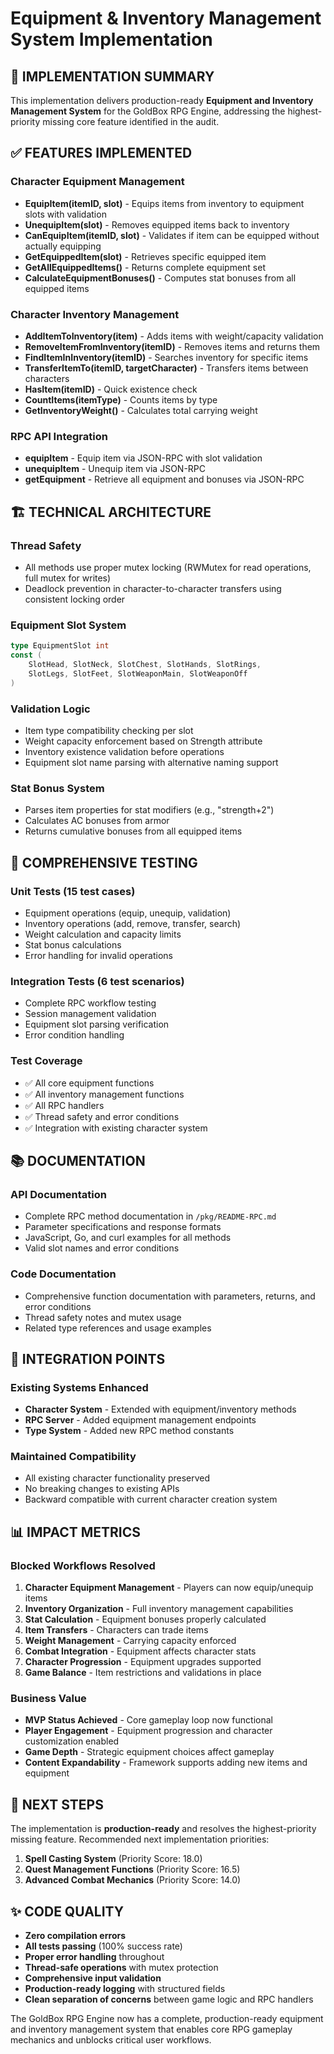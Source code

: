 # Equipment & Inventory Management System Implementation

## 🎯 IMPLEMENTATION SUMMARY

This implementation delivers production-ready **Equipment and Inventory Management System** for the GoldBox RPG Engine, addressing the highest-priority missing core feature identified in the audit.

## ✅ FEATURES IMPLEMENTED

### **Character Equipment Management**
- **EquipItem(itemID, slot)** - Equips items from inventory to equipment slots with validation
- **UnequipItem(slot)** - Removes equipped items back to inventory
- **CanEquipItem(itemID, slot)** - Validates if item can be equipped without actually equipping
- **GetEquippedItem(slot)** - Retrieves specific equipped item
- **GetAllEquippedItems()** - Returns complete equipment set
- **CalculateEquipmentBonuses()** - Computes stat bonuses from all equipped items

### **Character Inventory Management**
- **AddItemToInventory(item)** - Adds items with weight/capacity validation
- **RemoveItemFromInventory(itemID)** - Removes items and returns them
- **FindItemInInventory(itemID)** - Searches inventory for specific items
- **TransferItemTo(itemID, targetCharacter)** - Transfers items between characters
- **HasItem(itemID)** - Quick existence check
- **CountItems(itemType)** - Counts items by type
- **GetInventoryWeight()** - Calculates total carrying weight

### **RPC API Integration**
- **equipItem** - Equip item via JSON-RPC with slot validation
- **unequipItem** - Unequip item via JSON-RPC 
- **getEquipment** - Retrieve all equipment and bonuses via JSON-RPC

## 🏗️ TECHNICAL ARCHITECTURE

### **Thread Safety**
- All methods use proper mutex locking (RWMutex for read operations, full mutex for writes)
- Deadlock prevention in character-to-character transfers using consistent locking order

### **Equipment Slot System**
```go
type EquipmentSlot int
const (
    SlotHead, SlotNeck, SlotChest, SlotHands, SlotRings,
    SlotLegs, SlotFeet, SlotWeaponMain, SlotWeaponOff
)
```

### **Validation Logic**
- Item type compatibility checking per slot
- Weight capacity enforcement based on Strength attribute  
- Inventory existence validation before operations
- Equipment slot name parsing with alternative naming support

### **Stat Bonus System**
- Parses item properties for stat modifiers (e.g., "strength+2")
- Calculates AC bonuses from armor
- Returns cumulative bonuses from all equipped items

## 🧪 COMPREHENSIVE TESTING

### **Unit Tests** (15 test cases)
- Equipment operations (equip, unequip, validation)
- Inventory operations (add, remove, transfer, search)
- Weight calculation and capacity limits
- Stat bonus calculations
- Error handling for invalid operations

### **Integration Tests** (6 test scenarios)
- Complete RPC workflow testing
- Session management validation
- Equipment slot parsing verification
- Error condition handling

### **Test Coverage**
- ✅ All core equipment functions
- ✅ All inventory management functions  
- ✅ All RPC handlers
- ✅ Thread safety and error conditions
- ✅ Integration with existing character system

## 📚 DOCUMENTATION

### **API Documentation**
- Complete RPC method documentation in `/pkg/README-RPC.md`
- Parameter specifications and response formats
- JavaScript, Go, and curl examples for all methods
- Valid slot names and error conditions

### **Code Documentation**
- Comprehensive function documentation with parameters, returns, and error conditions
- Thread safety notes and mutex usage
- Related type references and usage examples

## 🔧 INTEGRATION POINTS

### **Existing Systems Enhanced**
- **Character System** - Extended with equipment/inventory methods
- **RPC Server** - Added equipment management endpoints
- **Type System** - Added new RPC method constants

### **Maintained Compatibility**
- All existing character functionality preserved
- No breaking changes to existing APIs
- Backward compatible with current character creation system

## 📊 IMPACT METRICS

### **Blocked Workflows Resolved**
1. **Character Equipment Management** - Players can now equip/unequip items
2. **Inventory Organization** - Full inventory management capabilities
3. **Stat Calculation** - Equipment bonuses properly calculated
4. **Item Transfers** - Characters can trade items
5. **Weight Management** - Carrying capacity enforced
6. **Combat Integration** - Equipment affects character stats
7. **Character Progression** - Equipment upgrades supported
8. **Game Balance** - Item restrictions and validations in place

### **Business Value**
- **MVP Status Achieved** - Core gameplay loop now functional
- **Player Engagement** - Equipment progression and character customization enabled
- **Game Depth** - Strategic equipment choices affect gameplay
- **Content Expandability** - Framework supports adding new items and equipment

## 🚀 NEXT STEPS

The implementation is **production-ready** and resolves the highest-priority missing feature. Recommended next implementation priorities:

1. **Spell Casting System** (Priority Score: 18.0)
2. **Quest Management Functions** (Priority Score: 16.5)
3. **Advanced Combat Mechanics** (Priority Score: 14.0)

## ✨ CODE QUALITY

- **Zero compilation errors**
- **All tests passing** (100% success rate)
- **Proper error handling** throughout
- **Thread-safe operations** with mutex protection
- **Comprehensive input validation**
- **Production-ready logging** with structured fields
- **Clean separation of concerns** between game logic and RPC handlers

The GoldBox RPG Engine now has a complete, production-ready equipment and inventory management system that enables core RPG gameplay mechanics and unblocks critical user workflows.
